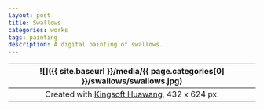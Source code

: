 ```yaml
---
layout: post
title: Swallows
categories: works
tags: painting
description: A digital painting of swallows.
---
```


![]({{ site.baseurl }}/media/{{ page.categories[0] }}/swallows/swallows.jpg) |
:----------: |
Created with [Kingsoft Huawang](http://cp.iciba.com/huawang.html), 432 x 624 px. |
